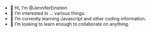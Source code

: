 - 👋 Hi, I’m @JenniferEinstein
- 🧿 I’m interested in ... various things. 
- 🌱 I’m currently learning Javascript and other coding information.
- 💞️ I’m looking to learn enough to collaborate on anything.

<!---
JenniferEinstein/JenniferEinstein is a ✨ special ✨ repository because its `README.md` (this file) appears on your GitHub profile.
You can click the Preview link to take a look at your changes.
--->
